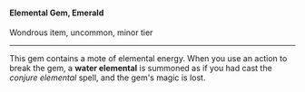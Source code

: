 #### Elemental Gem, Emerald

Wondrous item, uncommon, minor tier

---

This gem contains a mote of elemental energy. When you use an action to break the gem, a **water elemental** is summoned as if you had cast the *conjure elemental* spell, and the gem's magic is lost.